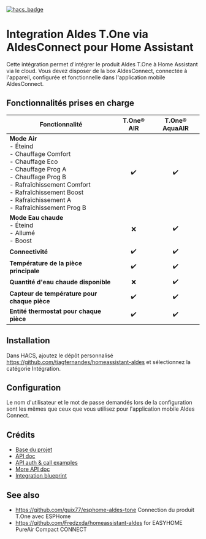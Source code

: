 [![hacs_badge](https://img.shields.io/badge/HACS-Custom-41BDF5.svg)](https://github.com/hacs/integration)

# Integration Aldes T.One via AldesConnect pour Home Assistant

Cette intégration permet d'intégrer le produit Aldes T.One à Home Assistant via le cloud. Vous devez disposer de la box AldesConnect, connectée à l'appareil, configurée et fonctionnelle dans l'application mobile AldesConnect.

## Fonctionnalités prises en charge

| **Fonctionnalité**                                                                                                                                                                                                             | **T.One® AIR** | **T.One® AquaAIR** |
| ------------------------------------------------------------------------------------------------------------------------------------------------------------------------------------------------------------------------------ | :------------: | :----------------: |
| **Mode Air** <br>- Éteind<br>- Chauffage Comfort<br>- Chauffage Eco<br>- Chauffage Prog A<br>- Chauffage Prog B<br>- Rafraîchissement Comfort<br>- Rafraîchissement Boost<br>- Rafraîchissement A<br>- Rafraîchissement Prog B |       ✔️        |         ✔️          |
| **Mode Eau chaude** <br>- Éteind<br>- Allumé<br> - Boost                                                                                                                                                                       |       ❌        |         ✔️          |
| **Connectivité**                                                                                                                                                                                                               |       ✔️        |         ✔️          |
| **Température de la pièce principale**                                                                                                                                                                                         |       ✔️        |         ✔️          |
| **Quantité d'eau chaude disponible**                                                                                                                                                                                           |       ❌        |         ✔️          |
| **Capteur de température pour chaque pièce**                                                                                                                                                                                   |       ✔️        |         ✔️          |
| **Entité thermostat pour chaque pièce**                                                                                                                                                                                        |       ✔️        |         ✔️          |




## Installation

Dans HACS, ajoutez le dépôt personnalisé https://github.com/tiagfernandes/homeassistant-aldes et sélectionnez la catégorie Intégration.

## Configuration

Le nom d'utilisateur et le mot de passe demandés lors de la configuration sont les mêmes que ceux que vous utilisez pour l'application mobile Aldes Connect.

## Crédits

- [Base du projet](https://github.com/guix77/homeassistant-aldes)
- [API doc](https://community.jeedom.com/t/aldes-connect-api/57068)
- [API auth & call examples](https://github.com/aalmazanarbs/hassio_aldes)
- [More API doc](https://community.jeedom.com/t/aldes-t-one-api-php/94269)
- [Integration blueprint](https://github.com/custom-components/integration_blueprint)

## See also
- https://github.com/guix77/esphome-aldes-tone Connection du produit T.One avec ESPHome
- https://github.com/Fredzxda/homeassistant-aldes for EASYHOME PureAir Compact CONNECT
